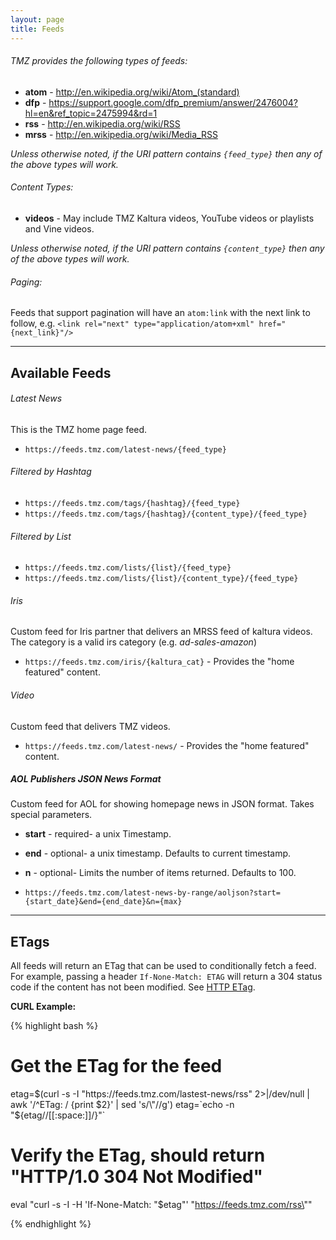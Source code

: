 ```yaml
---
layout: page
title: Feeds
---
```



###### TMZ provides the following types of feeds:

+ __atom__ - http://en.wikipedia.org/wiki/Atom_(standard)
+ __dfp__ - https://support.google.com/dfp_premium/answer/2476004?hl=en&ref_topic=2475994&rd=1
+ __rss__ - http://en.wikipedia.org/wiki/RSS
+ __mrss__ - http://en.wikipedia.org/wiki/Media_RSS

*Unless otherwise noted, if the URI pattern contains `{feed_type}` then any of the above types will work.*


###### Content Types:

+ __videos__ - May include TMZ Kaltura videos, YouTube videos or playlists and Vine videos.

*Unless otherwise noted, if the URI pattern contains `{content_type}` then any of the above types will work.*


###### Paging:

Feeds that support pagination will have an `atom:link` with the next link to follow, e.g.
`<link rel="next" type="application/atom+xml" href="{next_link}"/>`



***


## Available Feeds


###### Latest News
This is the TMZ home page feed.

+ `https://feeds.tmz.com/latest-news/{feed_type}`


###### Filtered by Hashtag
+ `https://feeds.tmz.com/tags/{hashtag}/{feed_type}`
+ `https://feeds.tmz.com/tags/{hashtag}/{content_type}/{feed_type}`


###### Filtered by List
+ `https://feeds.tmz.com/lists/{list}/{feed_type}`
+ `https://feeds.tmz.com/lists/{list}/{content_type}/{feed_type}`


###### Iris
Custom feed for Iris partner that delivers an MRSS feed of kaltura videos. The category is a valid irs category (e.g. _ad-sales-amazon_)

+ `https://feeds.tmz.com/iris/{kaltura_cat}` - Provides the "home featured" content.

###### Video
Custom feed that delivers TMZ videos.  

+ `https://feeds.tmz.com/latest-news/` - Provides the "home featured" content.


##### AOL Publishers JSON News Format
Custom feed for AOL for showing homepage news in JSON format. Takes special parameters.

+ __start__ - required- a unix Timestamp.
+ __end__ - optional- a unix timestamp. Defaults to current timestamp.
+ __n__ - optional- Limits the number of items returned. Defaults to 100.

+ `https://feeds.tmz.com/latest-news-by-range/aoljson?start={start_date}&end={end_date}&n={max}`

***



## ETags

All feeds will return an ETag that can be used to conditionally fetch a feed.  For example,
passing a header `If-None-Match: ETAG` will return a 304 status code if the content has not
been modified.  See [HTTP ETag](http://en.wikipedia.org/wiki/HTTP_ETag).

__CURL Example:__

{% highlight bash %}

# Get the ETag for the feed
etag=$(curl -s -I "https://feeds.tmz.com/lastest-news/rss" 2>|/dev/null | awk '/^ETag: / {print $2}' | sed 's/\"//g')
etag=`echo -n "${etag//[[:space:]]/}"`

# Verify the ETag, should return "HTTP/1.0 304 Not Modified"
eval "curl -s -I -H 'If-None-Match: \"$etag\"' \"https://feeds.tmz.com/rss\""

{% endhighlight %}
